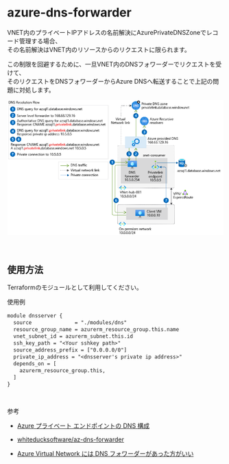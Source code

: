# azure-dns-forwarder
VNET内のプライベートIPアドレスの名前解決にAzurePrivateDNSZoneでレコード管理する場合、  
その名前解決はVNET内のリソースからのリクエストに限られます。  

この制限を回避するために、一旦VNET内のDNSフォワーダーでリクエストを受けて、  
そのリクエストをDNSフォワーダーからAzure DNSへ転送することで上記の問題に対処します。  

![AzurePrivateEndpointの名前解決フロー](images/dnsforwarder.png)

<br />

## 使用方法
Terraformのモジュールとして利用してください。

使用例
```hcl
module dnsserver {
  source              = "./modules/dns"
  resource_group_name = azurerm_resource_group.this.name
  vnet_subnet_id = azurerm_subnet.this.id
  ssh_key_path = "<Your sshkey path>"
  source_address_prefix = ["0.0.0.0/0"]
  private_ip_address = "<dnsserver's private ip address>"
  depends_on = [
    azurerm_resource_group.this,
  ]
}
```

<br />

参考  
- [Azure プライベート エンドポイントの DNS 構成](https://docs.microsoft.com/ja-jp/azure/private-link/private-endpoint-dns)  

- [whiteducksoftware/az-dns-forwarder](https://github.com/whiteducksoftware/az-dns-forwarder/blob/master/src/named.conf)  

- [Azure Virtual Network には DNS フォワーダーがあった方がいい](https://uncaughtexception.hatenablog.com/entry/2021/10/04/083000)
